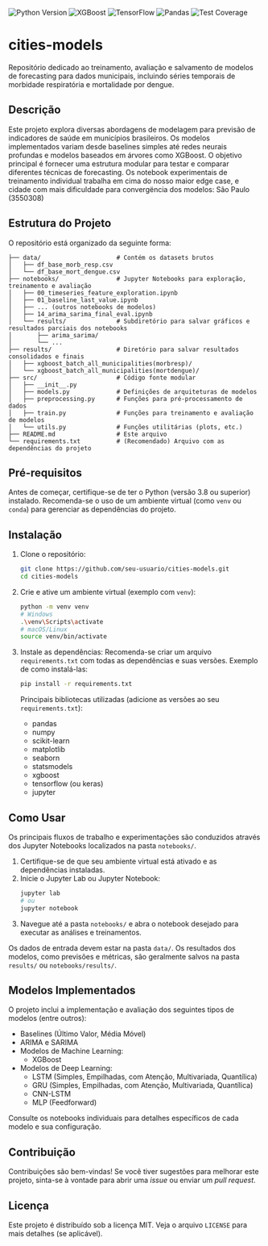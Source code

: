 <!-- Badges -->
<p align="left">
  <img src="https://img.shields.io/badge/python-3.10.16-blue.svg" alt="Python Version">
  <img src="https://img.shields.io/badge/xgboost-3.0.0-brightgreen.svg" alt="XGBoost">
  <img src="https://img.shields.io/badge/tensorflow-2.19.0-orange.svg" alt="TensorFlow">
  <img src="https://img.shields.io/badge/pandas-2.2.3-lightgrey.svg" alt="Pandas">
  <img src="https://img.shields.io/badge/coverage-90%25-brightgreen.svg" alt="Test Coverage">
</p>

# cities-models

Repositório dedicado ao treinamento, avaliação e salvamento de modelos de forecasting para dados municipais, incluindo séries temporais de morbidade respiratória e mortalidade por dengue.

## Descrição

Este projeto explora diversas abordagens de modelagem para previsão de indicadores de saúde em municípios brasileiros. Os modelos implementados variam desde baselines simples até redes neurais profundas e modelos baseados em árvores como XGBoost. O objetivo principal é fornecer uma estrutura modular para testar e comparar diferentes técnicas de forecasting. Os notebook experimentais de treinamento individual trabalha em cima do nosso maior edge case, e cidade com mais dificuldade para convergëncia dos modelos: São Paulo (3550308)

## Estrutura do Projeto

O repositório está organizado da seguinte forma:

```
├── data/                     # Contém os datasets brutos
│   ├── df_base_morb_resp.csv
│   └── df_base_mort_dengue.csv
├── notebooks/                # Jupyter Notebooks para exploração, treinamento e avaliação
│   ├── 00_timeseries_feature_exploration.ipynb
│   ├── 01_baseline_last_value.ipynb
│   ├── ... (outros notebooks de modelos)
│   ├── 14_arima_sarima_final_eval.ipynb
│   └── results/              # Subdiretório para salvar gráficos e resultados parciais dos notebooks
│       ├── arima_sarima/
│       └── ...
├── results/                  # Diretório para salvar resultados consolidados e finais
│   ├── xgboost_batch_all_municipalities(morbresp)/
│   └── xgboost_batch_all_municipalities(mortdengue)/
├── src/                      # Código fonte modular
│   ├── __init__.py
│   ├── models.py             # Definições de arquiteturas de modelos
│   ├── preprocessing.py      # Funções para pré-processamento de dados
│   ├── train.py              # Funções para treinamento e avaliação de modelos
│   └── utils.py              # Funções utilitárias (plots, etc.)
├── README.md                 # Este arquivo
└── requirements.txt          # (Recomendado) Arquivo com as dependências do projeto
```

## Pré-requisitos

Antes de começar, certifique-se de ter o Python (versão 3.8 ou superior) instalado. Recomenda-se o uso de um ambiente virtual (como `venv` ou `conda`) para gerenciar as dependências do projeto.

## Instalação

1.  Clone o repositório:
    ```bash
    git clone https://github.com/seu-usuario/cities-models.git
    cd cities-models
    ```

2.  Crie e ative um ambiente virtual (exemplo com `venv`):
    ```bash
    python -m venv venv
    # Windows
    .\venv\Scripts\activate
    # macOS/Linux
    source venv/bin/activate
    ```

3.  Instale as dependências:
    Recomenda-se criar um arquivo `requirements.txt` com todas as dependências e suas versões. Exemplo de como instalá-las:
    ```bash
    pip install -r requirements.txt
    ```
    Principais bibliotecas utilizadas (adicione as versões ao seu `requirements.txt`):
    *   pandas
    *   numpy
    *   scikit-learn
    *   matplotlib
    *   seaborn
    *   statsmodels
    *   xgboost
    *   tensorflow (ou keras)
    *   jupyter

## Como Usar

Os principais fluxos de trabalho e experimentações são conduzidos através dos Jupyter Notebooks localizados na pasta `notebooks/`.

1.  Certifique-se de que seu ambiente virtual está ativado e as dependências instaladas.
2.  Inicie o Jupyter Lab ou Jupyter Notebook:
    ```bash
    jupyter lab
    # ou
    jupyter notebook
    ```
3.  Navegue até a pasta `notebooks/` e abra o notebook desejado para executar as análises e treinamentos.

Os dados de entrada devem estar na pasta `data/`. Os resultados dos modelos, como previsões e métricas, são geralmente salvos na pasta `results/` ou `notebooks/results/`.

## Modelos Implementados

O projeto inclui a implementação e avaliação dos seguintes tipos de modelos (entre outros):

*   Baselines (Último Valor, Média Móvel)
*   ARIMA e SARIMA
*   Modelos de Machine Learning:
    *   XGBoost
*   Modelos de Deep Learning:
    *   LSTM (Simples, Empilhadas, com Atenção, Multivariada, Quantílica)
    *   GRU (Simples, Empilhadas, com Atenção, Multivariada, Quantílica)
    *   CNN-LSTM
    *   MLP (Feedforward)

Consulte os notebooks individuais para detalhes específicos de cada modelo e sua configuração.

## Contribuição

Contribuições são bem-vindas! Se você tiver sugestões para melhorar este projeto, sinta-se à vontade para abrir uma *issue* ou enviar um *pull request*.

## Licença

Este projeto é distribuído sob a licença MIT. Veja o arquivo `LICENSE` para mais detalhes (se aplicável).
